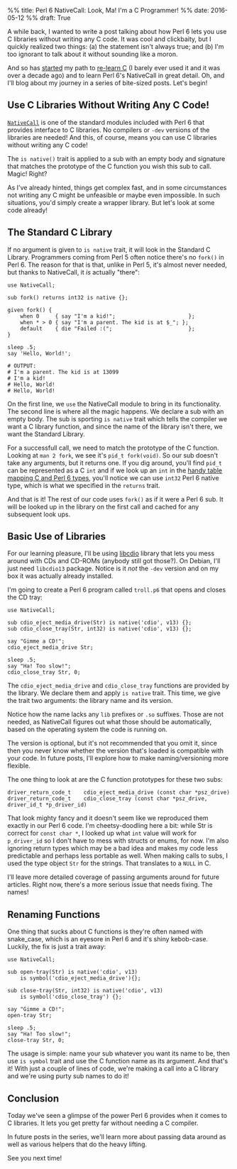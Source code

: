 %% title: Perl 6 NativeCall: Look, Ma! I'm a C Programmer!
%% date: 2016-05-12
%% draft: True

A while back, I wanted to write a post talking about how Perl 6 lets you use
C libraries without writing any C code. It was cool and clickbaity, but I quickly realized two things: (a) the statement isn't always true; and (b) I'm too ignorant to talk about it without sounding like a moron.

And so has [started](http://learnxinyminutes.com/docs/c/) my
path to [re-learn C](http://www.amazon.com/Programming-Language-Brian-W-Kernighan/dp/0131103628)
(I barely ever used it and it was over a decade ago) and to learn Perl 6's NativeCall in great detail. Oh, and I'll blog about my journey in a series of bite-sized posts. Let's begin!

## Use C Libraries Without Writing Any C Code!

[`NativeCall`](http://docs.perl6.org/language/nativecall) is one of the
standard modules included with Perl 6 that provides interface to C libraries.
No compilers or `-dev` versions of the libraries are needed! And this, of
course, means you can use C libraries without writing any C code!

The `is native()` trait is applied to a sub with an empty body and signature
that matches the prototype of the C function you wish this sub to call.
Magic! Right?

As I've already hinted, things get complex fast, and in some circumstances
not writing any C might be unfeasible or maybe even impossible. In such
situations, you'd simply create a wrapper library. But let's look at some code
already!

## The Standard C Library

If no argument is given to `is native` trait, it will look in the Standard
C Library. Programmers coming from Perl 5 often notice there's no `fork()` in Perl 6. The
reason for that is that, unlike in Perl 5, it's almost never needed, but
thanks to NativeCall, it *is* actually "there":

    use NativeCall;

    sub fork() returns int32 is native {};

    given fork() {
        when 0     { say "I'm a kid!";                       };
        when * > 0 { say "I'm a parent. The kid is at $_"; };
        default    { die "Failed :(";                        };
    }

    sleep .5;
    say 'Hello, World!';

    # OUTPUT:
    # I'm a parent. The kid is at 13099
    # I'm a kid!
    # Hello, World!
    # Hello, World!

On the first line, we `use` the NativeCall module to bring in its
functionality. The second line is where all the magic happens. We declare
a sub with an empty body. The sub is sporting `is native` trait which tells the
compiler we want a C library function, and since the name of the library
isn't there, we want the Standard Library.

For a successfull call, we need to match the prototype of the C function.
Looking at `man 2 fork`, we see it's `pid_t fork(void)`. So our sub
doesn't take any arguments, but it returns one. If you dig around, you'll
find `pid_t` can be represented as a C `int` and if we look up an `int`
in the [handy table mapping C and Perl 6 types](http://docs.perl6.org/language/nativecall#Passing_and_Returning_Values), you'll notice we can use
`int32` Perl 6 native type, which is what we specified in the `returns` trait.

And that is it! The rest of our code uses `fork()` as if it were a Perl 6
sub. It will be looked up in the library on the first call and cached for any subsequent look ups.

## Basic Use of Libraries

For our learning pleasure, I'll be using
[libcdio](http://www.gnu.org/software/libcdio/) library that lets you
mess around with CDs and CD-ROMs (anybody still got those?). On Debian,
I'll just need `libcdio13` package. Notice is it *not* the `-dev` version and
on my box it was actually already installed.

I'm going to
create a Perl 6 program called `troll.p6` that opens and closes the CD tray:

    use NativeCall;

    sub cdio_eject_media_drive(Str) is native('cdio', v13) {};
    sub cdio_close_tray(Str, int32) is native('cdio', v13) {};

    say "Gimme a CD!";
    cdio_eject_media_drive Str;

    sleep .5;
    say "Ha! Too slow!";
    cdio_close_tray Str, 0;

The `cdio_eject_media_drive` and `cdio_close_tray` functions are provided
by the library. We declare them and apply `is native` trait. This time, we
give the trait two arguments: the library name and its version.

Notice how
the name lacks any `lib` prefixes or `.so` suffixes. Those are not needed, as
NativeCall figures out what those should be automatically, based on the
operating system the code is running on.

The version is optional, but it's not recommended that you omit it, since
then you never know whether the version that's loaded is compatible with your
code. In future posts, I'll explore how to make naming/versioning more
flexible.

The one thing to look at are the C function prototypes for these two subs:

    driver_return_code_t    cdio_eject_media_drive (const char *psz_drive)
    driver_return_code_t    cdio_close_tray (const char *psz_drive, driver_id_t *p_driver_id)

That look mighty fancy and it doesn't seem like we reproduced them exactly in our
Perl 6 code. I'm cheetsy-doodling here a bit: while Str is correct for `const char *`, I looked up what `int` value will work for `p_driver_id` so I don't
have to mess with structs or enums, for now. I'm also ignoring return types
which may be a bad idea and makes my code less predictable and perhaps less
portable as well. When making calls to subs, I used the type object
`Str` for the strings. That translates to a `NULL` in C.

I'll leave more detailed coverage of passing arguments around for future articles. Right now, there's a more serious issue that needs fixing. The names!

## Renaming Functions

One thing that sucks about C functions is they're often named with
snake_case, which is an eyesore in Perl 6 and it's shiny kebob-case.
Luckily, the fix is just a trait away:

    use NativeCall;

    sub open-tray(Str) is native('cdio', v13)
        is symbol('cdio_eject_media_drive'){};

    sub close-tray(Str, int32) is native('cdio', v13)
        is symbol('cdio_close_tray') {};

    say "Gimme a CD!";
    open-tray Str;

    sleep .5;
    say "Ha! Too slow!";
    close-tray Str, 0;

The usage is simple: name your sub whatever you want its name to be, then
use `is symbol` trait and use the C function name as its argument. And that's
it! With just a couple of lines of code, we're making a call into a C library
and we're using purty sub names to do it!

## Conclusion

Today we've seen a glimpse of the power Perl 6 provides when it comes to
C libraries. It lets you get pretty far without needing a C compiler.

In future posts in the series, we'll learn more about passing data around
as well as various helpers that do the heavy lifting.

See you next time!

